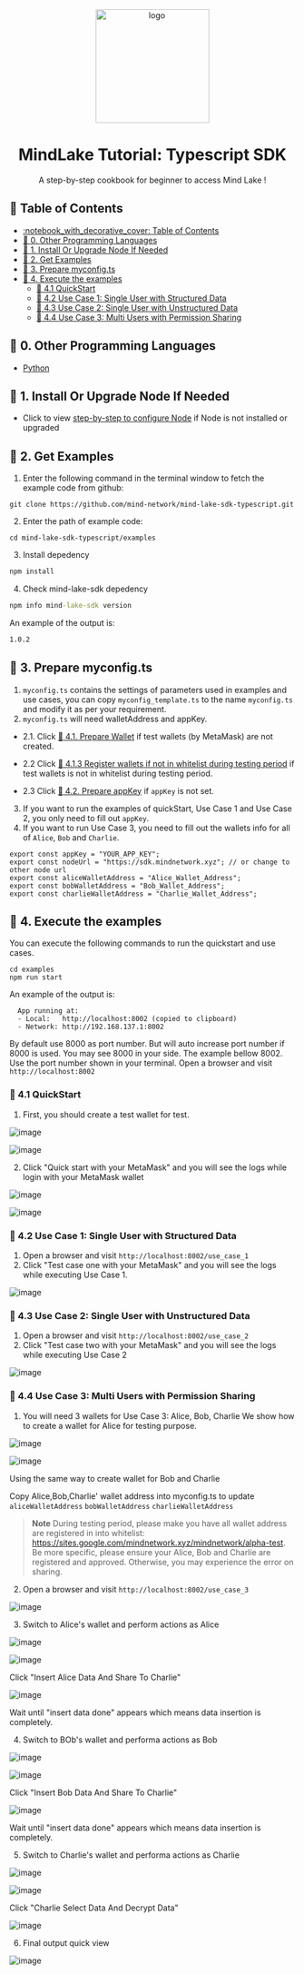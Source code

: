 <div align="center">

  <img src="https://avatars.githubusercontent.com/u/97393721" alt="logo" width="200" height="auto" />
  <h1>MindLake Tutorial: Typescript SDK</h1>
  
  <p>
    A step-by-step cookbook for beginner to access Mind Lake !
  </p>
</div>

<!-- toc generator: 1. install "markdown all in one" in vs code, 2. cmd: create table of contents -->
<!-- Table of Contents -->
## :notebook_with_decorative_cover: Table of Contents
- [:notebook\_with\_decorative\_cover: Table of Contents](#notebook_with_decorative_cover-table-of-contents)
- [:star2: 0. Other Programming Languages](#star2-0-other-programming-languages)
- [:star2: 1. Install Or Upgrade Node If Needed](#star2-1-install-or-upgrade-node-if-needed)
- [:star2: 2. Get Examples](#star2-2-get-examples)
- [:star2: 3. Prepare myconfig.ts](#star2-3-prepare-myconfigts)
- [:star2: 4. Execute the examples](#star2-4-execute-the-examples)
  - [:art: 4.1 QuickStart](#art-41-quickstart)
  - [:art: 4.2 Use Case 1: Single User with Structured Data](#art-42-use-case-1-single-user-with-structured-data)
  - [:art: 4.3 Use Case 2: Single User with Unstructured Data](#art-43-use-case-2-single-user-with-unstructured-data)
  - [:art: 4.4 Use Case 3: Multi Users with Permission Sharing](#art-44-use-case-3-multi-users-with-permission-sharing)




## :star2: 0. Other Programming Languages
- [Python](https://github.com/mind-network/mind-lake-sdk-python/)

## :star2: 1. Install Or Upgrade Node If Needed
- Click to view [step-by-step to configure Node](Configure_Node.md) if Node is not installed or upgraded

## :star2: 2. Get Examples
1. Enter the following command in the terminal window to fetch the example code from github:
```shell
git clone https://github.com/mind-network/mind-lake-sdk-typescript.git
```
2. Enter the path of example code:
```shell
cd mind-lake-sdk-typescript/examples
```
3. Install depedency
```cmd
npm install
```
4. Check mind-lake-sdk depedency 
```cmd
npm info mind-lake-sdk version
```
An example of the output is:
```cmd
1.0.2
```

## :star2: 3. Prepare myconfig.ts
1. `myconfig.ts` contains the settings of parameters used in examples and use cases, you can copy `myconfig_template.ts` to the name `myconfig.ts` and modify it as per your requirement.
2. `myconfig.ts` will need walletAddress and appKey.
  - 2.1. Click [:art: 4.1. Prepare Wallet](Configure_Wallet.md#art-41-prepare-wallet) if test wallets (by MetaMask) are not created.
  
  - 2.2 Click [:dart: 4.1.3 Register wallets if not in whitelist during testing period](Configure_Wallet.md#dart-413-register-wallets-if-not-in-whitelist-during-testing-period) if test wallets is not in whitelist during testing period.
  
  - 2.3 Click [:art: 4.2. Prepare appKey](Configure_Wallet.md#art-42-prepare-appkey) if `appKey` is not set.
  
3. If you want to run the examples of quickStart, Use Case 1 and Use Case 2, you only need to fill out `appKey`. 
4. If you want to run Use Case 3, you need to fill out the wallets info for all of `Alice`, `Bob` and `Charlie`.

```
export const appKey = "YOUR_APP_KEY";
export const nodeUrl = "https://sdk.mindnetwork.xyz"; // or change to other node url
export const aliceWalletAddress = "Alice_Wallet_Address";
export const bobWalletAddress = "Bob_Wallet_Address";
export const charlieWalletAddress = "Charlie_Wallet_Address";
```

## :star2: 4. Execute the examples
You can execute the following commands to run the quickstart and use cases.

```
cd examples
npm run start
```
An example of the output is:
```
  App running at:
  - Local:   http://localhost:8002 (copied to clipboard)
  - Network: http://192.168.137.1:8002
```
By default use 8000 as port number. But will auto increase port number if 8000 is used. You may see 8000 in your side. The example bellow 8002. Use the port number shown in your terminal.
Open a browser and visit `http://localhost:8002` 

### :art: 4.1 QuickStart

1. First, you should create a test wallet for test.
  
  ![image](./imgs/create_wallet.png)

  ![image](./imgs/create_wallet_confirm.png)

2. Click "Quick start with your MetaMask" and you will see the logs while login with your MetaMask wallet

![image](./imgs/quickStart.png)

![image](./imgs/quickStart_logout.png)

### :art: 4.2 Use Case 1: Single User with Structured Data
1. Open a browser and visit `http://localhost:8002/use_case_1`
2. Click "Test case one with your MetaMask" and you will see the logs while executing Use Case 1.

![image](./imgs/case_2_logout.png)

### :art: 4.3 Use Case 2: Single User with Unstructured Data
1. Open a browser and visit `http://localhost:8002/use_case_2`
2. Click "Test case two with your MetaMask" and you will see the logs while executing Use Case 2

![image](./imgs/case_2.png)

### :art: 4.4 Use Case 3: Multi Users with Permission Sharing
1. You will need 3 wallets for Use Case 3: Alice, Bob, Charlie
  We show how to create a wallet for Alice for testing purpose.

  ![image](./imgs/create_wallet.png)

  ![image](./imgs/create_wallet_confirm.png)

  Using the same way to create wallet for Bob and Charlie
  
  Copy Alice,Bob,Charlie' wallet address into myconfig.ts to update `aliceWalletAddress` `bobWalletAddress` `charlieWalletAddress`

  > **Note**
  > During testing period, please make you have all wallet address are registered in into whitelist: https://sites.google.com/mindnetwork.xyz/mindnetwork/alpha-test.
  > Be more specific, please ensure your Alice, Bob and Charlie are registered and approved. Otherwise, you may experience the error on sharing. 


2. Open a browser and visit `http://localhost:8002/use_case_3`

![image](./imgs/case_3.png)

3. Switch to Alice's wallet and perform actions as Alice 

  ![image](./imgs/change_wallet_alice.png)

  ![image](./imgs/alice_connect.png)

  Click "Insert Alice Data And Share To Charlie"
   
  ![image](./imgs/insert_data_done.png)
  
  Wait until "insert data done" appears which means data insertion is completely. 
   
4. Switch to BOb's wallet and performa actions as Bob

  ![image](./imgs/change_wallet_bob.png)

  ![image](./imgs/bob_connect.png)

  Click "Insert Bob Data And Share To Charlie"  
  
  ![image](./imgs/insert_data_done.png)

  Wait until "insert data done" appears which means data insertion is completely. 
  
5. Switch to Charlie's wallet and performa actions as Charlie
  
  ![image](./imgs/change_wallet_charlie.png)

  ![image](./imgs/charlie_connect.png)

  Click "Charlie Select Data And Decrypt Data"
  
  ![image](./imgs/charlie_out_put.png)

6. Final output quick view

 ![image](./imgs/case_3_result.png)

  
